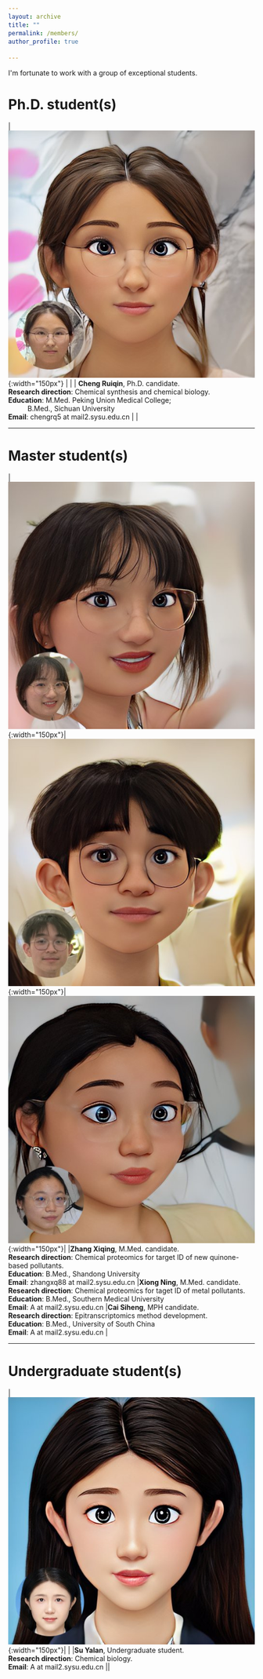 ```yaml
---
layout: archive
title: ""
permalink: /members/
author_profile: true

---
```

<p class="text-center">
I'm fortunate to work with a group of exceptional students.
</p>

Ph.D. student(s)
======
<style>
table {
    border-collapse: collapse;
    border:none;
}
td, th {
    border: none;
}
table th:first-of-type {
    width: 8cm;
}
table th:first-of-type(2) {
    width: 8cm;
}
table th:first-of-type(3) {
    width: 8cm;
}
</style>
    
| ![A](/images/CRQ.jpg){:width="150px"} |  | 
| <b>Cheng Ruiqin</b>, Ph.D. candidate.  <br> <b>Research direction</b>: Chemical synthesis and chemical biology. <br> <b>Education</b>: M.Med. Peking Union Medical College; <br>$~~~~~~~~~~$B.Med., Sichuan University <br><b>Email</b>: chengrq5 at mail2.sysu.edu.cn | |    

---

Master student(s)
======

|![A](/images/ZXQ.jpg){:width="150px"}|![A](/images/XN.jpg){:width="150px"}|![A](/images/CSH.jpg){:width="150px"}|
|<b>Zhang Xiqing</b>, M.Med. candidate.  <br> <b>Research direction</b>: Chemical proteomics for target ID of new quinone-based pollutants. <br> <b>Education</b>: B.Med., Shandong University<br> <b>Email</b>: zhangxq88 at mail2.sysu.edu.cn |<b>Xiong Ning</b>, M.Med. candidate.  <br> <b>Research direction</b>: Chemical proteomics for taget ID of metal pollutants. <br> <b>Education</b>: B.Med., Southern Medical University<br> <b>Email</b>: A at mail2.sysu.edu.cn |<b>Cai Siheng</b>, MPH candidate.  <br> <b>Research direction</b>: Epitranscriptomics method development. <br> <b>Education</b>: B.Med., University of South China<br> <b>Email</b>: A at mail2.sysu.edu.cn  |


---
    
Undergraduate student(s)
======

|![A](/images/SYL.jpg){:width="150px"}| |
|<b>Su Yalan</b>, Undergraduate student.  <br> <b>Research direction</b>: Chemical biology. <br> <b>Email</b>: A at mail2.sysu.edu.cn |<!--<b>TBD</b> Undergraduate student.  <br> <b>Research direction</b>: Chemical biology. <br> <b>Email</b>: A at mail2.sysu.edu.cn-->|

   

<!--

| a | b | d |
|---|---|---|
| 1 | name<img width=200/>| <img width=100/>3 |

<table>
    <tr>
        <td>This is <img width=200/></td>
        <td><div style="width:100px;color:#f00;font-weight:normal;font-style:italic;">字段1</div></td>
    </tr>
</table>
-->


<!-- ![THU](/images/THU.png){: .align-left width="200px"}   你看不到我看不到我 -->
<!-- * 2009-2013年，B.S. in Chemistry, Nankai University, 2009-2013 你看不到我看不到我 -->
<!-- # ![NKU](/images/NKU.png){: .align-right width="200px"}    你看不到我看不到我 -->






